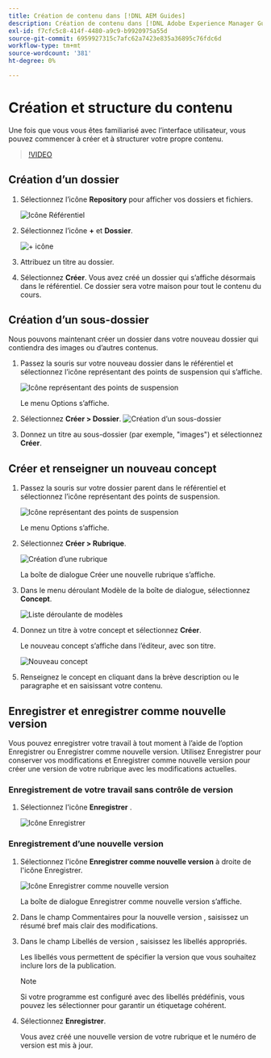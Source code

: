 ```yaml
---
title: Création de contenu dans [!DNL AEM Guides]
description: Création de contenu dans [!DNL Adobe Experience Manager Guides]
exl-id: f7cfc5c8-414f-4480-a9c9-b9920975a55d
source-git-commit: 6959927315c7afc62a7423e835a36895c76fdc6d
workflow-type: tm+mt
source-wordcount: '381'
ht-degree: 0%

---
```


# Création et structure du contenu

Une fois que vous vous êtes familiarisé avec l’interface utilisateur, vous pouvez commencer à créer et à structurer votre propre contenu.

>[!VIDEO](https://video.tv.adobe.com/v/336657?quality=12&learn=on)

## Création d’un dossier

1. Sélectionnez l’icône **Repository** pour afficher vos dossiers et fichiers.

   ![Icône Référentiel](images/common/repository-icon.png)

1. Sélectionnez l’icône **+** et **Dossier**.

   ![+ icône](images/lesson-3/+-icon.png)

1. Attribuez un titre au dossier.
1. Sélectionnez **Créer**.
Vous avez créé un dossier qui s’affiche désormais dans le référentiel. Ce dossier sera votre maison pour tout le contenu du cours.

## Création d’un sous-dossier

Nous pouvons maintenant créer un dossier dans votre nouveau dossier qui contiendra des images ou d’autres contenus.

1. Passez la souris sur votre nouveau dossier dans le référentiel et sélectionnez l’icône représentant des points de suspension qui s’affiche.

   ![Icône représentant des points de suspension](images/lesson-3/ellipses-icon.png)

   Le menu Options s’affiche.

1. Sélectionnez **Créer \> Dossier**.
   ![Création d’un sous-dossier](images/lesson-3/create-subfolder-with-markings.png)

1. Donnez un titre au sous-dossier (par exemple, &quot;images&quot;) et sélectionnez **Créer**.

## Créer et renseigner un nouveau concept

1. Passez la souris sur votre dossier parent dans le référentiel et sélectionnez l’icône représentant des points de suspension.

   ![Icône représentant des points de suspension](images/lesson-3/ellipses-icon.png)

   Le menu Options s’affiche.

1. Sélectionnez **Créer \> Rubrique**.

   ![Création d’une rubrique](images/lesson-3/create-topic-with-markings.png)

   La boîte de dialogue Créer une nouvelle rubrique s’affiche.

1. Dans le menu déroulant Modèle de la boîte de dialogue, sélectionnez **Concept**.

   ![Liste déroulante de modèles](images/lesson-3/dropdown-with-markings.png)

1. Donnez un titre à votre concept et sélectionnez **Créer**.

   Le nouveau concept s’affiche dans l’éditeur, avec son titre.

   ![Nouveau concept](images/lesson-3/new-concept.png)

1. Renseignez le concept en cliquant dans la brève description ou le paragraphe et en saisissant votre contenu.

## Enregistrer et enregistrer comme nouvelle version

Vous pouvez enregistrer votre travail à tout moment à l’aide de l’option Enregistrer ou Enregistrer comme nouvelle version. Utilisez Enregistrer pour conserver vos modifications et Enregistrer comme nouvelle version pour créer une version de votre rubrique avec les modifications actuelles.

### Enregistrement de votre travail sans contrôle de version

1. Sélectionnez l&#39;icône **Enregistrer** .

   ![Icône Enregistrer](images/common/save.png)

### Enregistrement d’une nouvelle version

1. Sélectionnez l&#39;icône **Enregistrer comme nouvelle version** à droite de l&#39;icône Enregistrer.

   ![Icône Enregistrer comme nouvelle version](images/common/save-as-new-version.png)

   La boîte de dialogue Enregistrer comme nouvelle version s’affiche.

1. Dans le champ Commentaires pour la nouvelle version , saisissez un résumé bref mais clair des modifications.
1. Dans le champ Libellés de version , saisissez les libellés appropriés.

   Les libellés vous permettent de spécifier la version que vous souhaitez inclure lors de la publication.

   >[!NOTE]
   > 
   > Si votre programme est configuré avec des libellés prédéfinis, vous pouvez les sélectionner pour garantir un étiquetage cohérent.

1. Sélectionnez **Enregistrer**.

   Vous avez créé une nouvelle version de votre rubrique et le numéro de version est mis à jour.
